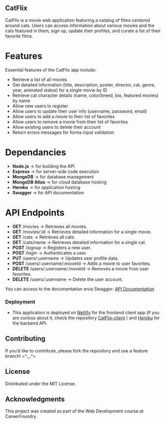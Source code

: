 ## CatFlix

CatFlix is a movie web application featuring a catalog of films centered around cats. Users can access information about various movies and the cats featured in them, sign up, update their profiles, and curate a list of their favorite films.

# Features
Essential features of the CatFlix app include:

- Retrieve a list of all movies
- Get detailed information (title, description, poster, director, cat, genre, year, animated status) for a single movie by ID
- Retrieve cat character details (name, color/breed, bio, featured movies) by name
- Allow new users to register
- Allow users to update their user info (username, password, email)
- Allow users to add a movie to their list of favorites
- Allow users to remove a movie from their list of favorites
- Allow existing users to delete their account
- Return errors messages for forms input validation

# Dependancies

- **Node.js** → for building the API
- **Express** → for server-side code execution
- **MongoDB** → for database management
- **MongoDB Atlas** → for cloud database hosting
- **Heroku** → for application hosting
- **Swagger** → for API documentation


# API Endpoints

- **GET** /movies → Retrieves all movies.
- **GET** /movies/:id → Retrieves detailed information for a single movie.
- **GET** /cats → Retrieves all cats.
- **GET** /cats/name → Retrieves detailed information for a single cat.
- **POST** /signup → Registers a new user.
- **POST** /login → Authenticates a user.
- **PUT** /users/:username → Updates user profile data.
- **POST** /users/:username/:movieId → Adds a movie to user favorites.
- **DELETE** /users/:username/:movieId → Removes a movie from user favorites.
- **DELETE** /users/:username → Delete the user account.

You can access to the documentation wvia Swagger: [API Documentation](https://catflix-99a985e6fffa.herokuapp.com/api-docs/)

### Deployment
- This application is deployed on [Netlify](https://catflixmovies.netlify.app) for the frontend client app (if you are curious about it, check the repository [CatFlix-client](https://github.com/sophiefau/CatFlix-client) ) and [Heroku](https://catflix-99a985e6fffa.herokuapp.com/) for the backend API.

## Contributing

If you’d like to contribute, please fork the repository and use a feature branch! =^._.^=

## License

Distributed under the MIT License.

## Acknowledgments

This project was created as part of the Web Development course at CareerFoundry.
